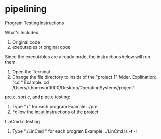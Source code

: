 # pipelining
Program Testing Instructions

What's Included
1. Original code
2. executables of original code

Since the executables are already made, the instructions below will run them.

1. Open the Terminal
2. Change the file directory to inside of the "project 1" folder.
	Explination: "cd <insert path to folder here>"
	Example: cd /Users/rthompson1000/Desktop/OperatingSystems/project1

pre.c, sort.c, and pipe.c testing:
1. Type "./<insert executable name here>" for each program
	Example: ./pre
2. Follow the input instructions of the project

LinCmd.c testing:
1. Type "./LinCmd <insert following options here>" for each program
	Example: ./LinCmd ls -t -l
